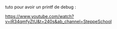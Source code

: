 tuto pour avoir un printf de debug :

https://www.youtube.com/watch?v=iR34qmfyZtU&t=240s&ab_channel=SteppeSchool
